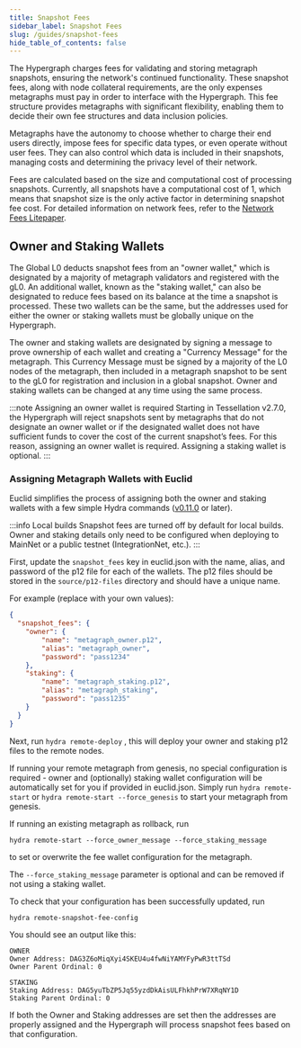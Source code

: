 ```yaml
---
title: Snapshot Fees
sidebar_label: Snapshot Fees
slug: /guides/snapshot-fees
hide_table_of_contents: false
---
```


<intro-end />

The Hypergraph charges fees for validating and storing metagraph snapshots, ensuring the network's continued functionality. These snapshot fees, along with node collateral requirements, are the only expenses metagraphs must pay in order to interface with the Hypergraph. This fee structure provides metagraphs with significant flexibility, enabling them to decide their own fee structures and data inclusion policies.

Metagraphs have the autonomy to choose whether to charge their end users directly, impose fees for specific data types, or even operate without user fees. They can also control which data is included in their snapshots, managing costs and determining the privacy level of their network.

Fees are calculated based on the size and computational cost of processing snapshots. Currently, all snapshots have a computational cost of 1, which means that snapshot size is the only active factor in determining snapshot fee cost. For detailed information on network fees, refer to the [Network Fees Litepaper](/learn/tools-resources/network-fees-litepaper).

## Owner and Staking Wallets

The Global L0 deducts snapshot fees from an "owner wallet," which is designated by a majority of metagraph validators and registered with the gL0. An additional wallet, known as the "staking wallet," can also be designated to reduce fees based on its balance at the time a snapshot is processed. These two wallets can be the same, but the addresses used for either the owner or staking wallets must be globally unique on the Hypergraph.

The owner and staking wallets are designated by signing a message to prove ownership of each wallet and creating a "Currency Message" for the metagraph. This Currency Message must be signed by a majority of the L0 nodes of the metagraph, then included in a metagraph snapshot to be sent to the gL0 for registration and inclusion in a global snapshot. Owner and staking wallets can be changed at any time using the same process.

:::note Assigning an owner wallet is required
Starting in Tessellation v2.7.0, the Hypergraph will reject snapshots sent by metagraphs that do not designate an owner wallet or if the designated wallet does not have sufficient funds to cover the cost of the current snapshot’s fees. For this reason, assigning an owner wallet is required. Assigning a staking wallet is optional. 
:::

### Assigning Metagraph Wallets with Euclid

Euclid simplifies the process of assigning both the owner and staking wallets with a few simple Hydra commands ([v0.11.0](https://github.com/Constellation-Labs/euclid-development-environment/releases/tag/v0.11.0) or later). 

:::info Local builds
Snapshot fees are turned off by default for local builds. Owner and staking details only need to be configured when deploying to MainNet or a public testnet (IntegrationNet, etc.).
:::

First, update the `snapshot_fees` key in euclid.json with the name, alias, and password of the p12 file for each of the wallets. The p12 files should be stored in the `source/p12-files` directory and should have a unique name. 

For example (replace with your own values): 

```json
{
  "snapshot_fees": {
    "owner": {
	    "name": "metagraph_owner.p12",
	    "alias": "metagraph_owner",
	    "password": "pass1234" 
    },
    "staking": {
	    "name": "metagraph_staking.p12",
	    "alias": "metagraph_staking",
	    "password": "pass1235" 
    }
  }
}
```

Next, run `hydra remote-deploy` , this will deploy your owner and staking p12 files to the remote nodes. 

If running your remote metagraph from genesis, no special configuration is required - owner and (optionally) staking wallet configuration will be automatically set for you if provided in euclid.json. Simply run `hydra remote-start` or `hydra remote-start --force_genesis` to start your metagraph from genesis.  

If running an existing metagraph as rollback, run 
```
hydra remote-start --force_owner_message --force_staking_message
``` 
to set or overwrite the fee wallet configuration for the metagraph. 

The `--force_staking_message` parameter is optional and can be removed if not using a staking wallet. 

To check that your configuration has been successfully updated, run 

```
hydra remote-snapshot-fee-config
```

You should see an output like this:

```text
OWNER
Owner Address: DAG3Z6oMiqXyi4SKEU4u4fwNiYAMYFyPwR3ttTSd
Owner Parent Ordinal: 0

STAKING
Staking Address: DAG5yuTbZP5Jq55yzdDkAisULFhkhPrW7XRqNY1D
Staking Parent Ordinal: 0
```

If both the Owner and Staking addresses are set then the addresses are properly assigned and the Hypergraph will process snapshot fees based on that configuration.